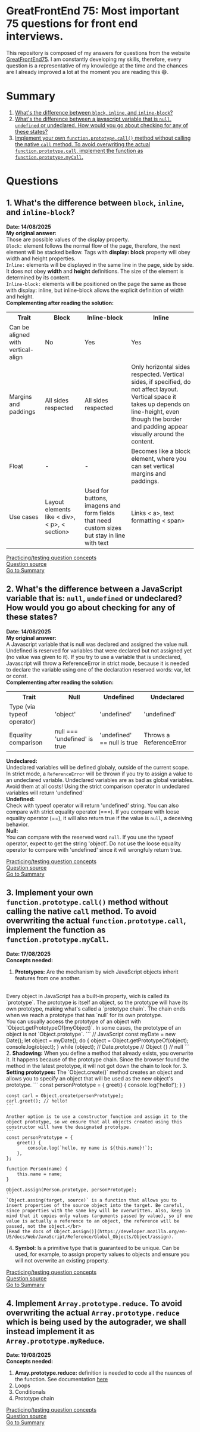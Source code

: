 # GreatFrontEnd 75: Most important 75 questions for front end interviews.

This repository is composed of my answers for questions from the website
[GreatFrontEnd75](https://www.greatfrontend.com/pt-BR/interviews/gfe75).
I am constantly developing my skills, therefore, every question is a representative of my knowledge at the time and the chances are I already improved a lot at the moment you are reading this :smile:.
</br>

# Summary
1. [What's the difference between `block`, `inline`, and `inline-block`?](#1.-What's-the-difference-between-`block`,-`inline`,-and-`inline-block`)
2. [What's the difference between a javascript variable that is `null`, `undefined` or undeclared. How would you go about checking for any of these states?](#2-whats-the-difference-between-a-javascript-variable-that-is-null-undefined-or-undeclared-how-would-you-go-about-checking-for-any-of-these-states)
3. [Implement your own `function.prototype.call()` method without calling the native `call` method. To avoid overwriting the actual `function.prototype.call`, implement the function as `function.prototype.myCall`.](#3-implement-your-own-functionprototypecall-method-without-calling-the-native-call-method-to-avoid-overwriting-the-actual-functionprototypecall-implement-the-function-as-functionprototypemycall)

# Questions
## 1. What's the difference between `block`, `inline`, and `inline-block`?
<b>Date: 14/08/2025</b></br>
<b>My original answer:</b></br>
Those are possible values of the display property.</br>
`Block:` element follows the normal flow of the page, therefore, the next element will be stacked bellow. Tags with <b>display: block</b> property will obey width and height properties.</br>
`Inline:` elements will be displayed in the same line in the page, side by side. It does not obey <b>width</b> and <b>height</b> definitions. The size of the element is determined by its content.</br>
`Inline-block:` elements will be positioned on the page the same as those with display: inline, but inline-block allows the explicit definition of width and height.
</br>
<b>Complementing after reading the solution:</b>
<table>
    <tr>
        <th>Trait</th>
        <th>Block</th>
        <th>Inline-block</th>
        <th>Inline</th>
    </tr>
    <tr>
        <td>
            Can be aligned with vertical-align
        </td>
        <td>
            No
        </td>
        <td>
            Yes
        </td>
        <td>
            Yes
        </td>
    </tr>
    <tr>
        <td>
            Margins and paddings
        </td>
        <td>
            All sides respected
        </td>
        <td>
            All sides respected
        </td>
        <td>
            Only horizontal sides respected. Vertical sides, if specified, do not affect layout. Vertical space it takes up depends on line-height, even though the border and padding appear visually around the content.
        </td>
    </tr>
    <tr>
        <td>
            Float
        </td>
        <td>
            -
        </td>
        <td>
            -
        </td>
        <td>
            Becomes like a block element, where you can set vertical margins and paddings.
        </td>
    </tr>
    <tr>
        <td>
            Use cases
        </td>
        <td>
            Layout elements like < div>, < p>, < section>
        </td>
        <td>
            Used for buttons, imagens and form fields that need custom sizes but stay in line with text
        </td>
        <td>
            Links < a>, text formatting < span>
        </td>
    </tr>
</table>

[Practicing/testing question concepts](./q1/)
</br>
[Question source](https://www.greatfrontend.com/interviews/study/gfe75/questions/quiz/whats-the-difference-between-inline-and-inline-block)
</br>
[Go to Summary](#summary)

## 2. What's the difference between a JavaScript variable that is: `null`, `undefined` or undeclared? How would you go about checking for any of these states?
<b>Date: 14/08/2025</b></br>
<b>My original answer:</b></br>
A Javascript variable that is null was declared and assigned the value null. Undefined is reserved for variables that were declared but not assigned yet (no value was given to it). If you try to use a variable that is undeclared, Javascript will throw a ReferenceError in strict mode, because it is needed to declare the variable using one of the declaration reserved words: var, let or const.
</br>
<b>Complementing after reading the solution:</b>
<table>
    <tr>
        <th>
            Trait
        </th>
        <th>
            Null
        </th>
        <th>
            Undefined
        </th>
        <th>
            Undeclared
        </th>
    </tr>
    <tr>
        <td>
            Type (via typeof operator)
        </td>
        <td>
            'object'
        </td>
        <td>
            'undefined'
        </td>
        <td>
            'undefined'
        </td>
    </tr>
    <tr>
        <td>
            Equality comparison
        </td>
        <td>
            null === 'undefined' is true
        </td>
        <td>
            'undefined' == null is true
        </td>
        <td>
            Throws a ReferenceError
        </td>
    </tr>
</table>

<b>Undeclared:</b></br>
Undeclared variables will be defined globaly, outside of the current scope. In strict mode, a `ReferenceError` will be thrown if you try to assign a value to an undeclared variable. Undeclared variables are as bad as global variables. Avoid them at all costs!
Using the strict comparison operator in undeclared variables will return 'undefined'
</br>
<b>Undefined:</b></br>
Check with typeof operator will return 'undefined' string. You can also compare with strict equality operator (===). If you compare with loose equality operator (==), it will also return true if the value is `null`, a deceiving behavior.
</br>
<b>Null:</b></br>
You can compare with the reserved word `null`. If you use the typeof operator, expect to get the string 'object'. Do not use the loose equality operator to compare with 'undefined' since it will wrongfuly return true.

[Practicing/testing question concepts](./q2/)
</br>
[Question source](https://www.greatfrontend.com/interviews/study/gfe75/questions/quiz/whats-the-difference-between-a-variable-that-is-null-undefined-or-undeclared-how-would-you-go-about-checking-for-any-of-these-states)
</br>
[Go to Summary](#summary)

## 3. Implement your own `function.prototype.call()` method without calling the native `call` method. To avoid overwriting the actual `function.prototype.call`, implement the function as `function.prototype.myCall`.
<b>Date: 17/08/2025</b></br>
<b>Concepts needed:</b></br>
1. <b>Prototypes:</b> Are the mechanism by wich JavaScript objects inherit features from one another.
</br>
Every object in JavaScript has a built-in property, wich is called its `prototype`. The prototype is itself an object, so the prototype will have its own prototype, making what's called a `prototype chain`. The chain ends when we reach a prototype that has `null` for its own prototype.
</br>
You can usually access the prototype of an object with `Object.getPrototypeOf(myObject)`. In some cases, the prototype of an object is not `Object.prototype`.
    ```
    // JavaScript
    const myDate = new Date();
    let object = myDate();
    do {
        object = Object.getPrototypeOf(object);
        console.log(object);
    } while (object);
    // Date.prototype
    // Object {}
    // null
    ```
2. <b>Shadowing:</b> When you define a method that already exists, you overwrite it. It happens because of the prototype chain. Since the browser found the method in the latest prototype, it will not got down the chain to look for.
3. <b>Setting prototypes:</b> The `Object.create()` method creates an object and allows you to specify an object that will be used as the new object's prototype.
    ```
    const personPrototype = {
        greet() {
            console.log('hello!');
        }
    }

    const carl = Object.create(personPrototype);
    carl.greet(); // hello!
    ```

    Another option is to use a constructor function and assign it to the object prototype, so we ensure that all objects created using this constructor will have the designated prototype.
    ```
    const personPrototype = {
        greet() {
            console.log(`hello, my name is ${this.name}!`);
        },
    };

    function Person(name) {
        this.name = name;
    }

    Object.assign(Person.prototype, personPrototype);
    ```
    `Object.assing(target, source)` is a function that allows you to insert properties of the source object into the target. Be careful, since properties with the same key will be overwritten. Also, keep in mind that it copies only values (arguments passed by value), so if one value is actually a reference to an object, the reference will be passed, not the object.</br>
    [Read the docs of Object.assign()](https://developer.mozilla.org/en-US/docs/Web/JavaScript/Reference/Global_Objects/Object/assign).
4. <b>Symbol:</b> Is a primitive type that is guaranteed to be unique. Can be used, for example, to assign property values to objects and ensure you will not overwrite an existing property.

[Practicing/testing question concepts](./q3/)
</br>
[Question source](https://www.greatfrontend.com/interviews/study/gfe75/questions/javascript/function-call)
</br>
[Go to Summary](#summary)

## 4. Implement `Array.prototype.reduce`. To avoid overwriting the actual `Array.prototype.reduce` which is being used by the autograder, we shall instead implement it as `Array.prototype.myReduce`.
<b>Date: 19/08/2025</b></br>
<b>Concepts needed:</b></br>
1. <b>Array.prototype.reduce:</b> definition is needed to code all the nuances of the function. See documentation [here](https://developer.mozilla.org/en-US/docs/Web/JavaScript/Reference/Global_Objects/Array/reduce)
2. Loops
3. Conditionals
4. Prototype chain

[Practicing/testing question concepts](./q4/)
</br>
[Question source](https://www.greatfrontend.com/interviews/study/gfe75/questions/javascript/array-reduce)
</br>
[Go to Summary](#summary)